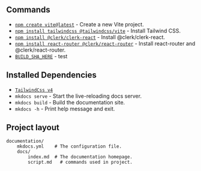 ## Commands

* [`npm create vite@latest`](https://vite.dev/guide/) - Create a new Vite project.
* [`npm install tailwindcss @tailwindcss/vite`](https://tailwindcss.com/docs/installation/using-vite) - Install Tailwind CSS.
* [`npm install @clerk/clerk-react`](https://clerk.com/docs/quickstarts/react) - Install @clerk/clerk-react.
* [`npm install react-router @clerk/react-router`](https://clerk.com/docs/references/react-router/library-mode?_gl=1*1fydxg7*_gcl_au*Njk3MTEyNDg2LjE3NTMzNzYxMDA.*_ga*OTA4OTE4MDU4LjE3NTMzNzYxMDA.*_ga_1WMF5X234K*czE3NTMzNzYwOTkkbzEkZzEkdDE3NTMzNzcwODYkajU2JGwwJGgw) - Install react-router and @clerk/react-router.
* [`BUILD_SHA_HERE`](https://alternativaagency.github.io/front-belmontebeauty/BUILD_SHA_HERE/) - test

## Installed Dependencies

* [`TailwindCss v4`](https://tailwindcss.com/docs/installation/using-vite)
* `mkdocs serve` - Start the live-reloading docs server.
* `mkdocs build` - Build the documentation site.
* `mkdocs -h` - Print help message and exit.

## Project layout

    documentation/
        mkdocs.yml    # The configuration file.
        docs/
            index.md  # The documentation homepage.
            script.md   # commands used in project.